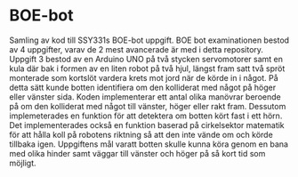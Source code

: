 # BOE-bot
Samling av kod till SSY331s BOE-bot uppgift.
BOE bot examinationen bestod av 4 uppgifter, varav de 2 mest avancerade är med i detta repository.
Uppgift 3 bestod av en Arduino UNO på två stycken servomotorer samt en kula där bak i formen av en liten robot på två hjul, längst fram satt två spröt monterade som kortslöt vardera krets mot jord
när de körde in i något. På detta sätt kunde botten identifiera om den kolliderat med något på höger eller vänster sida. Koden implementerar ett antal olika manövrar beroende på om den kolliderat
med något till vänster, höger eller rakt fram. Dessutom implemeterades en funktion för att detektera om botten kört fast i ett hörn. Det implementerades också en funktion baserad på cirkelsektor matematik för att
hålla koll på robotens riktning så att den inte vände om och körde tillbaka igen. Uppgiftens mål varatt botten skulle kunna köra genom en bana med olika hinder samt väggar till vänster och höger på så kort tid som möjligt.
